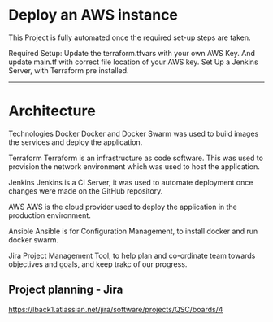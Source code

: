 # Deploy an AWS instance

This Project is fully automated once the required set-up steps are taken. 

Required Setup:
Update the terraform.tfvars with your own AWS Key.
And update main.tf with correct file location of your AWS key. 
Set Up a Jenkins Server, with Terraform pre installed.

----------------------------------------------------------------------------------------------------------------------

# Architecture
Technologies
Docker
Docker and Docker Swarm was used to build images the services and  deploy the application.

Terraform
Terraform is an infrastructure as code software. This was used to provision the network environment which was used to host the application.

Jenkins
Jenkins is a CI Server, it was used to automate deployment once changes were made on the GitHub repository.

AWS
AWS is the cloud provider used to deploy the application in the production environment.

Ansible
Ansible is for Configuration Management, to install docker and run docker swarm.

Jira
Project Management Tool, to help plan and co-ordinate team towards objectives and goals, and keep trakc of our progress.

## Project planning - Jira
https://lback1.atlassian.net/jira/software/projects/QSC/boards/4



